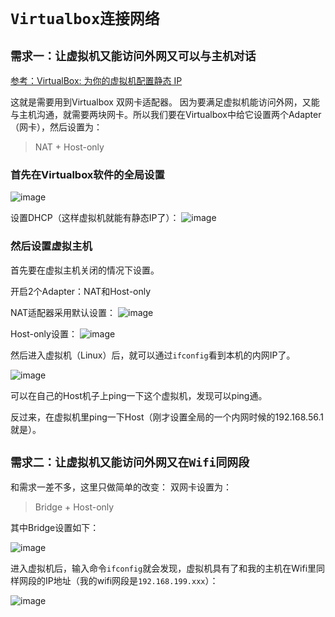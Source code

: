 # `Virtualbox连接网络`


## `需求一：让虚拟机又能访问外网又可以与主机对话`
[参考：VirtualBox: 为你的虚拟机配置静态 IP](https://huangruichang.github.io/?techniques/virtualbox-static-ip/index)

这就是需要用到Virtualbox 双网卡适配器。
因为要满足虚拟机能访问外网，又能与主机沟通，就需要两块网卡。所以我们要在Virtualbox中给它设置两个Adapter（网卡），然后设置为：

> NAT + Host-only


### 首先在Virtualbox软件的全局设置

![image](https://user-images.githubusercontent.com/14041622/45485618-e333e900-b78a-11e8-8296-41f44e7cf280.png)

设置DHCP（这样虚拟机就能有静态IP了）：
![image](https://user-images.githubusercontent.com/14041622/45485651-fa72d680-b78a-11e8-8295-bb710cfd334e.png)

### 然后设置虚拟主机
首先要在虚拟主机关闭的情况下设置。

开启2个Adapter：NAT和Host-only

NAT适配器采用默认设置：
![image](https://user-images.githubusercontent.com/14041622/45485730-33ab4680-b78b-11e8-8300-8a59cf52ca5f.png)

Host-only设置：
![image](https://user-images.githubusercontent.com/14041622/45485762-4faee800-b78b-11e8-9863-f275fa1e85f6.png)


然后进入虚拟机（Linux）后，就可以通过`ifconfig`看到本机的内网IP了。

![image](https://user-images.githubusercontent.com/14041622/45485880-b502d900-b78b-11e8-8e05-8b4dedc54c74.png)

可以在自己的Host机子上ping一下这个虚拟机，发现可以ping通。

反过来，在虚拟机里ping一下Host（刚才设置全局的一个内网时候的192.168.56.1就是）。


## `需求二：让虚拟机又能访问外网又在Wifi同网段`
和需求一差不多，这里只做简单的改变：
双网卡设置为：

> Bridge + Host-only

其中Bridge设置如下：

![image](https://user-images.githubusercontent.com/14041622/45486482-d8c71e80-b78d-11e8-84ed-1ce7593b9df8.png)


进入虚拟机后，输入命令`ifconfig`就会发现，虚拟机具有了和我的主机在Wifi里同样网段的IP地址（我的wifi网段是`192.168.199.xxx`）：

![image](https://user-images.githubusercontent.com/14041622/45486554-1d52ba00-b78e-11e8-9e12-34018a98baf3.png)
